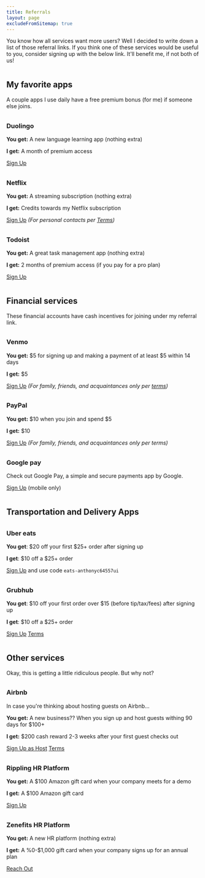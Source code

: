```yaml
---
title: Referrals
layout: page
excludeFromSitemap: true
---
```


<style>
h1, h2, h3, h4 {
    margin-top: 2em;
}
</style>

You know how all services want more users? Well I decided to write down a list of those referral links. If you think one of these services would be useful to you, consider signing up with the below link. It'll benefit me, if not both of us!

## My favorite apps

A couple apps I use daily have a free premium bonus (for me) if someone else joins.

### Duolingo

**You get:** A new language learning app (nothing extra)

**I get:** A month of premium access

[Sign Up](https://invite.duolingo.com/BDHTZTB5CWWKSFWWUOA54U4FGA)

### Netflix

**You get:** A streaming subscription (nothing extra)

**I get:** Credits towards my Netflix subscription

[Sign Up](https://www.netflix.com/us/n/c14f14cb-b381-4b24-abe6-c5d0a82960f7) _(For personal contacts per [Terms](https://help.netflix.com/legal/referralterms))_

### Todoist

**You get:** A great task management app (nothing extra)

**I get:** 2 months of premium access (if you pay for a pro plan)

[Sign Up](https://todoist.com/r/anthony_askdxh)

## Financial services

These financial accounts have cash incentives for joining under my referral link.

### Venmo

**You get:** $5 for signing up and making a payment of at least $5 within 14 days

**I get:** $5

[Sign Up](https://payp.al/ref) _(For family, friends, and acquaintances only per [terms](https://help.venmo.com/hc/en-us/articles/360062742273))_

### PayPal

**You get:** $10 when you join and spend $5

**I get:** $10

[Sign Up](https://py.pl/5dR54IcM71) _(For family, friends, and acquaintances only per terms)_

### Google pay

Check out Google Pay, a simple and secure payments app by Google.

[Sign Up](https://g.co/payinvite/mn0q55y) (mobile only)

## Transportation and Delivery Apps

### Uber eats

**You get**: $20 off your first $25+ order after signing up

**I get**: $10 off a $25+ order

[Sign Up](https://ubereats.com/feed?promoCode=eats-anthonyc64557ui) and use code `eats-anthonyc64557ui`

### Grubhub

**You get**: $10 off your first order over $15 (before tip/tax/fees) after signing up

**I get**: $10 off a $25+ order

[Sign Up](https://ubereats.com/feed?promoCode=eats-anthonyc64557ui)
[Terms](https://www.grubhub.com/legal/referral-terms)

## Other services

Okay, this is getting a little ridiculous people. But why not?

### Airbnb

In case you're thinking about hosting guests on Airbnb...

**You get:** A new business?? When you sign up and host guests withing 90 days for $100+

**I get:** $200 cash reward 2-3 weeks after your first guest checks out

[Sign Up as Host](https://www.airbnb.com/r/anthonyc3710?s=6&t=061n1v) [Terms](https://www.airbnb.com/help/article/2699/referral-and-ambassador-terms-and-conditions)

### Rippling HR Platform

**You get:** A $100 Amazon gift card when your company meets for a demo

**I get:** A $100 Amazon gift card

[Sign Up](https://mbsy.co/63vSrP)

### Zenefits HR Platform

**You get:** A new HR platform (nothing extra)

**I get:** A %0-$1,000 gift card when your company signs up for an annual plan

[Reach Out](/#connect)
